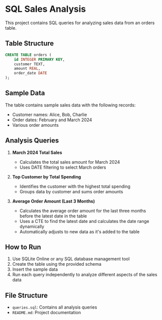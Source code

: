 # SQL Sales Analysis

This project contains SQL queries for analyzing sales data from an orders table.

## Table Structure

```sql
CREATE TABLE orders (
    id INTEGER PRIMARY KEY,
    customer TEXT,
    amount REAL,
    order_date DATE
);
```

## Sample Data

The table contains sample sales data with the following records:
- Customer names: Alice, Bob, Charlie
- Order dates: February and March 2024
- Various order amounts

## Analysis Queries

1. **March 2024 Total Sales**
   - Calculates the total sales amount for March 2024
   - Uses DATE filtering to select March orders

2. **Top Customer by Total Spending**
   - Identifies the customer with the highest total spending
   - Groups data by customer and sums order amounts

3. **Average Order Amount (Last 3 Months)**
   - Calculates the average order amount for the last three months before the latest date in the table
   - Uses a CTE to find the latest date and calculates the date range dynamically
   - Automatically adjusts to new data as it's added to the table

## How to Run

1. Use SQLite Online or any SQL database management tool
2. Create the table using the provided schema
3. Insert the sample data
4. Run each query independently to analyze different aspects of the sales data

## File Structure

- `queries.sql`: Contains all analysis queries
- `README.md`: Project documentation 